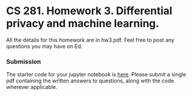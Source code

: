 # CS 281. Homework 3. Differential privacy and machine learning.

All the details for this homework are in hw3.pdf. Feel free to post any questions you may have on Ed.

### Submission
The starter code for your jupyter notebook is [here](https://colab.research.google.com/drive/1QiBAP-ZtHUmt7JCS4A3DpcFvafk5rmnA?usp=sharing). Please submit a single pdf containing the written answers to questions, along with the code wherever applicable. 
